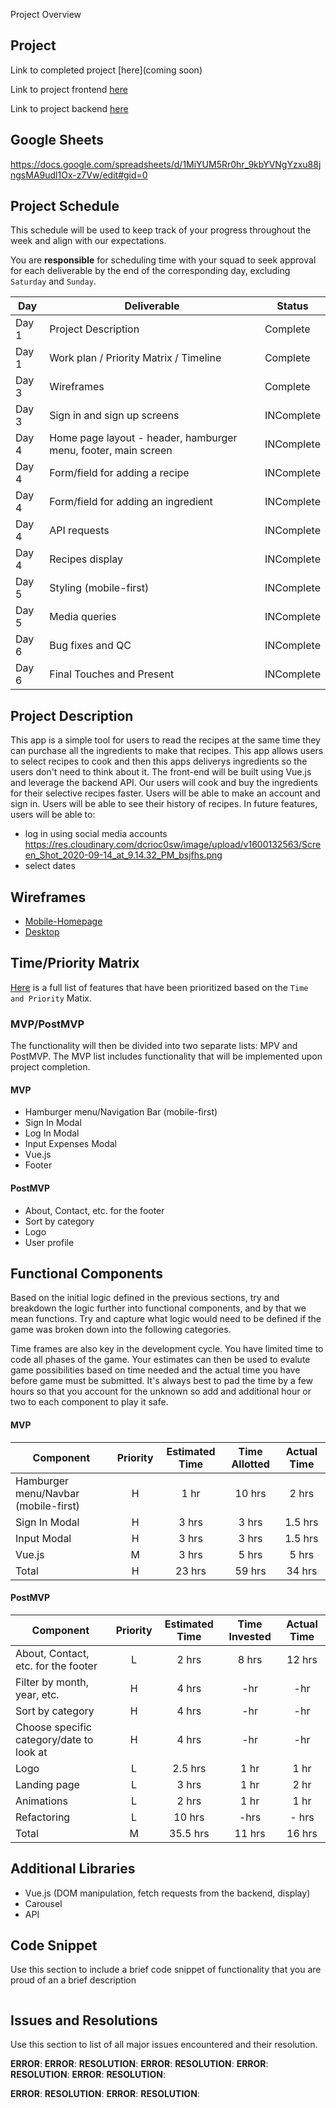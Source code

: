 Project Overview

## Project

Link to completed project [here](coming soon)

Link to project frontend [here](https://github.com/Nangshen16/p4frondendsh)

Link to project backend [here](https://github.com/Nangshen16/p4backend)

## Google Sheets
https://docs.google.com/spreadsheets/d/1MiYUM5Rr0hr_9kbYVNgYzxu88jngsMA9udl1Ox-z7Vw/edit#gid=0

## Project Schedule

This schedule will be used to keep track of your progress throughout the week and align with our expectations.

You are **responsible** for scheduling time with your squad to seek approval for each deliverable by the end of the corresponding day, excluding `Saturday` and `Sunday`.

| Day   | Deliverable                                                      | Status     |
| ----- | ---------------------------------------------------------------- | ---------- |
| Day 1 | Project Description                                              | Complete   |
| Day 1 | Work plan / Priority Matrix / Timeline                           | Complete   |
| Day 3 | Wireframes                                                       | Complete   |
| Day 3 | Sign in and sign up screens                                      | INComplete |
| Day 4 | Home page layout - header, hamburger menu, footer, main screen   | INComplete |
| Day 4 | Form/field for adding a recipe                                   | INComplete |
| Day 4 | Form/field for adding an ingredient                              | INComplete |
| Day 4 | API requests                                                     | INComplete |
| Day 4 | Recipes display                                                  | INComplete |
| Day 5 | Styling (mobile-first)                                           | INComplete |
| Day 5 | Media queries                                                    | INComplete |
| Day 6 | Bug fixes and QC                                                 | INComplete |
| Day 6 | Final Touches and Present                                        | INComplete |

## Project Description

This app is a simple tool for users to read the recipes at the same time they can purchase all the ingredients to make that recipes.
This app allows users to select recipes to cook and then this apps deliverys ingredients so the users don't need to think about it.
The front-end will be built using Vue.js and leverage the backend API.
Our users will cook and buy the ingredients for their selective recipes faster.
Users will be able to make an account and sign in. 
Users will be able to see their history of recipes.
In future features, users will be able to: 
- log in using social media accounts https://res.cloudinary.com/dcrioc0sw/image/upload/v1600132563/Screen_Shot_2020-09-14_at_9.14.32_PM_bsjfhs.png
- select dates 


## Wireframes

- [Mobile-Homepage](https://res.cloudinary.com/dcrioc0sw/image/upload/v1600101913/Screen_Shot_2020-09-14_at_12.44.50_PM_rieceq.png)
- [Desktop](https://res.cloudinary.com/dcrioc0sw/image/upload/v1600105133/Screen_Shot_2020-09-14_at_1.37.35_PM_vwoypr.png)

## Time/Priority Matrix

[Here](https://res.cloudinary.com/dcrioc0sw/image/upload/v1600053229/Screen_Shot_2020-09-13_at_11.12.47_PM_gpdozj.png) is a full list of features that have been prioritized based on the `Time and Priority` Matix.

### MVP/PostMVP

The functionality will then be divided into two separate lists: MPV and PostMVP. 
The MVP list includes functionality that will be implemented upon project completion.

#### MVP

- Hamburger menu/Navigation Bar (mobile-first)
- Sign In Modal
- Log In Modal
- Input Expenses Modal
- Vue.js
- Footer

#### PostMVP

- About, Contact, etc. for the footer
- Sort by category
- Logo
- User profile

## Functional Components

Based on the initial logic defined in the previous sections, try and breakdown the logic further into functional components, and by that we mean functions. Try and capture what logic would need to be defined if the game was broken down into the following categories.

Time frames are also key in the development cycle. You have limited time to code all phases of the game. Your estimates can then be used to evalute game possibilities based on time needed and the actual time you have before game must be submitted. It's always best to pad the time by a few hours so that you account for the unknown so add and additional hour or two to each component to play it safe.

#### MVP

| Component                     | Priority | Estimated Time | Time Allotted |     Actual Time  |
| ----------------------------- | :------: | :------------: | :------------: | :---------:     |
| Hamburger menu/Navbar (mobile-first)  |    H     |   1 hr      |     10 hrs       |     2 hrs|
| Sign In Modal                 |    H     |     3 hrs      |      3 hrs       |     1.5 hrs   |
| Input Modal                   |    H     |     3 hrs      |      3 hrs       |     1.5 hrs   |
| Vue.js                        |    M     |     3 hrs      |      5 hrs       |     5 hrs     |
| Total                         |    H     |     23 hrs     |      59 hrs      |    34 hrs     |

#### PostMVP

| Component                                      | Priority | Estimated Time | Time Invested | Actual Time |
| ---------------------------------------------- | :------: | :------------: | :------------: | :---------: |
| About, Contact, etc. for the footer            |    L     |     2 hrs      |      8 hrs     |     12 hrs  |
| Filter by month, year, etc.                    |    H     |     4 hrs      |      -hr       |     -hr     |
| Sort by category                               |    H     |     4 hrs      |      -hr       |     -hr     |
| Choose specific category/date to look at       |    H     |     4 hrs      |      -hr       |     -hr     |
| Logo                                           |    L     |    2.5 hrs     |      1 hr       |     1 hr     |
| Landing page                                        |    L     |    3 hrs     |      1 hr       |     2 hr     |
| Animations                                           |    L     |    2 hrs     |      1 hr       |     1 hr     |
| Refactoring                                     | L | 10 hrs | -hrs | - hrs|
| Total                                          |    M     |     35.5 hrs    |      11 hrs      |     16 hrs     |

## Additional Libraries

- Vue.js (DOM manipulation, fetch requests from the backend, display)
- Carousel
- API
## Code Snippet

Use this section to include a brief code snippet of functionality that you are proud of an a brief description

```

```

## Issues and Resolutions

Use this section to list of all major issues encountered and their resolution.

**ERROR**: 
**ERROR**: 
**RESOLUTION**: 
**ERROR**: 
**RESOLUTION**: 
**ERROR**: 
**RESOLUTION**: 
**ERROR**: 
**RESOLUTION**: 

**ERROR**: 
**RESOLUTION**: 
**ERROR**:
**RESOLUTION**: 
